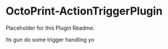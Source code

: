 OctoPrint-ActionTriggerPlugin
=============================


Placeholder for this Plugin Readme. 

Its gun do some trigger handling yo

